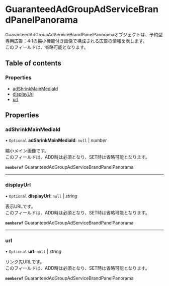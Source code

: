 # GuaranteedAdGroupAdServiceBrandPanelPanorama


<div lang=\"ja\"> GuaranteedAdGroupAdServiceBrandPanelPanoramaオブジェクトは、予約型専用広告：4:1の縮小機能付き画像で構成される広告の情報を表します。<br> このフィールドは、省略可能となります。<br> </div> 

## Table of contents

### Properties

- [adShrinkMainMediaId](guaranteedadgroupadservicebrandpanelpanorama.md#adshrinkmainmediaid)
- [displayUrl](guaranteedadgroupadservicebrandpanelpanorama.md#displayurl)
- [url](guaranteedadgroupadservicebrandpanelpanorama.md#url)

## Properties

### adShrinkMainMediaId

• `Optional` **adShrinkMainMediaId**: ``null`` \| *number*

<div lang=\"ja\"> 縮小メイン画像です。<br> このフィールドは、ADD時は必須となり、SET時は省略可能となります。 </div> 

**`memberof`** GuaranteedAdGroupAdServiceBrandPanelPanorama

___

### displayUrl

• `Optional` **displayUrl**: ``null`` \| *string*

<div lang=\"ja\"> 表示URLです。<br> このフィールドは、ADD時は必須となり、SET時は省略可能となります。 </div> 

**`memberof`** GuaranteedAdGroupAdServiceBrandPanelPanorama

___

### url

• `Optional` **url**: ``null`` \| *string*

<div lang=\"ja\"> リンク先URLです。<br> このフィールドは、ADD時は必須となり、SET時は省略可能となります。 </div> 

**`memberof`** GuaranteedAdGroupAdServiceBrandPanelPanorama

